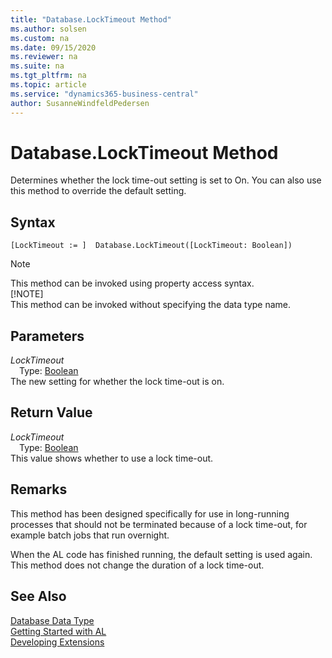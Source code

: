 ```yaml
---
title: "Database.LockTimeout Method"
ms.author: solsen
ms.custom: na
ms.date: 09/15/2020
ms.reviewer: na
ms.suite: na
ms.tgt_pltfrm: na
ms.topic: article
ms.service: "dynamics365-business-central"
author: SusanneWindfeldPedersen
---
```

[//]: # (START>DO_NOT_EDIT)
[//]: # (IMPORTANT:Do not edit any of the content between here and the END>DO_NOT_EDIT.)
[//]: # (Any modifications should be made in the .xml files in the ModernDev repo.)
# Database.LockTimeout Method
Determines whether the lock time-out setting is set to On. You can also use this method to override the default setting.


## Syntax
```
[LockTimeout := ]  Database.LockTimeout([LockTimeout: Boolean])
```
> [!NOTE]  
> This method can be invoked using property access syntax.  
> [!NOTE]  
> This method can be invoked without specifying the data type name.  
## Parameters
*LockTimeout*  
&emsp;Type: [Boolean](../boolean/boolean-data-type.md)  
The new setting for whether the lock time-out is on.  


## Return Value
*LockTimeout*  
&emsp;Type: [Boolean](../boolean/boolean-data-type.md)  
This value shows whether to use a lock time-out.  


[//]: # (IMPORTANT: END>DO_NOT_EDIT)

## Remarks  
 This method has been designed specifically for use in long-running processes that should not be terminated because of a lock time-out, for example batch jobs that run overnight.  

When the AL code has finished running, the default setting is used again. This method does not change the duration of a lock time-out.  
## See Also
[Database Data Type](database-data-type.md)  
[Getting Started with AL](../../devenv-get-started.md)  
[Developing Extensions](../../devenv-dev-overview.md)